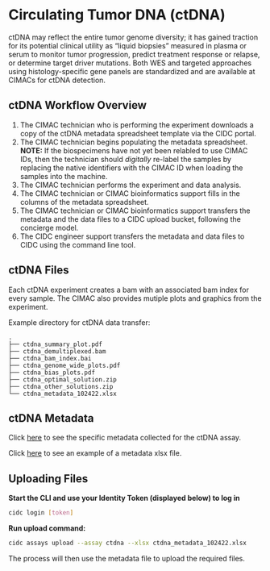 # Circulating Tumor DNA (ctDNA)

ctDNA may reflect the entire tumor genome diversity; it has gained traction for its potential clinical utility as “liquid biopsies” measured in plasma or serum to monitor tumor progression, predict treatment response or relapse, or determine target driver mutations. Both WES and targeted approaches using histology-specific gene panels are standardized and are available at CIMACs for ctDNA detection.

## ctDNA Workflow Overview

1. The CIMAC technician who is performing the experiment downloads a copy of the ctDNA metadata spreadsheet template via the CIDC portal.
2. The CIMAC technician begins populating the metadata spreadsheet. **NOTE:** If the biospecimens have not yet been relabled to use CIMAC IDs, then the technician should *digitally* re-label the samples by replacing the native identifiers with the CIMAC ID when loading the samples into the machine.
3. The CIMAC technician performs the experiment and data analysis.
4. The CIMAC technician or CIMAC bioinformatics support fills in the columns of the metadata spreadsheet.
5. The CIMAC technician or CIMAC bioinformatics support transfers the metadata and the data files to a CIDC upload bucket, following the concierge model.
6. The CIDC engineer support transfers the metadata and data files to CIDC using the command line tool.


## ctDNA Files

Each ctDNA experiment creates a bam with an associated bam index for every sample. The CIMAC also provides mutiple plots and graphics from the experiment.

Example directory for ctDNA data transfer:
```
.
├── ctdna_summary_plot.pdf
├── ctdna_demultiplexed.bam
├── ctdna_bam_index.bai
├── ctdna_genome_wide_plots.pdf
├── ctdna_bias_plots.pdf
├── ctdna_optimal_solution.zip
├── ctdna_other_solutions.zip
└── ctdna_metadata_102422.xlsx
```

## ctDNA Metadata

Click [here](https://cimac-cidc.github.io/cidc-schemas/docs/assays.ctdna.ctdna_template.html) to see the specific metadata collected for the ctDNA assay.

Click [here](https://github.com/CIMAC-CIDC/cidc-schemas/raw/master/template_examples/ctdna_template.xlsx) to see an example of a metadata xlsx file.

## Uploading Files

**Start the CLI and use your Identity Token (displayed below) to log in**
```bash
cidc login [token]
```

**Run upload command:**
```bash
cidc assays upload --assay ctdna --xlsx ctdna_metadata_102422.xlsx
```

The process will then use the metadata file to upload the required files.
